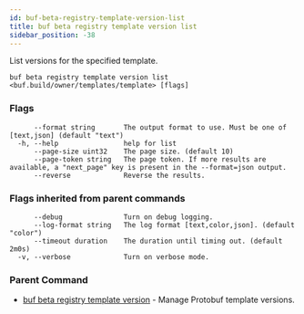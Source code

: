 ```yaml
---
id: buf-beta-registry-template-version-list
title: buf beta registry template version list
sidebar_position: -38
---
```

List versions for the specified template.

```
buf beta registry template version list <buf.build/owner/templates/template> [flags]
```

### Flags

```
      --format string       The output format to use. Must be one of [text,json] (default "text")
  -h, --help                help for list
      --page-size uint32    The page size. (default 10)
      --page-token string   The page token. If more results are available, a "next_page" key is present in the --format=json output.
      --reverse             Reverse the results.
```

### Flags inherited from parent commands

```
      --debug               Turn on debug logging.
      --log-format string   The log format [text,color,json]. (default "color")
      --timeout duration    The duration until timing out. (default 2m0s)
  -v, --verbose             Turn on verbose mode.
```

### Parent Command

* [buf beta registry template version](buf-beta-registry-template-version.md)	 - Manage Protobuf template versions.
